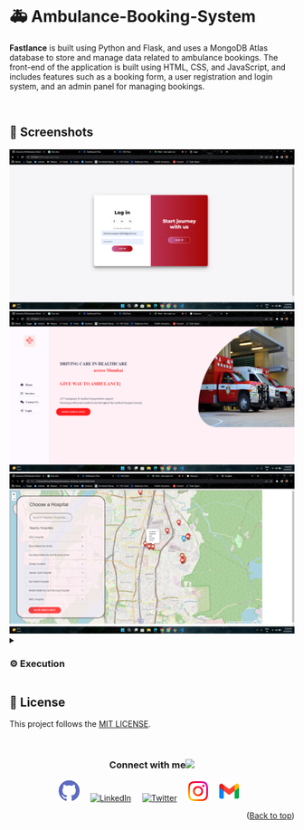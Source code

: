# 🚑 Ambulance-Booking-System

**Fastlance** is built using Python and Flask, and uses a MongoDB Atlas database to store and manage data related to ambulance bookings. The front-end of the application is built using HTML, CSS, and JavaScript, and includes features such as a booking form, a user registration and login system, and an admin panel for managing bookings.
 
<br>

## 👀 Screenshots

<img src = './assets/1.png'>
<img src = './assets/2.png'>
<img src = './assets/3.png'>

<br>

<details>
<summary><h3>⚙️ Execution</h3></summary>

1. Clone our repo

    ```bash
    git clone https://github.com/himanshu-03/Ambulance-Booking-System
    ```

2. Set up a virtual environment

    ```bash
    python -m venv env
    ```

3. Activate the virtual environment

    ```bash
    env\Scripts\activate
    ```

4. Install the dependencies

    ```bash
    pip install -r requirements.txt
    ```

5. Run the FastAPI framework by typing:
    ```bash
    uvicorn main:app --reload
    ```

6. Without closing the Terminal, open a live server for `index.html` and use our application
</details>

## 🪪 License
This project follows the [MIT LICENSE](https://choosealicense.com/licenses/mit/).

<br />

<div align="center">
<h3> Connect with me<a href="https://gifyu.com/image/Zy2f"><img src="https://github.com/milaan9/milaan9/blob/main/Handshake.gif" width="50px"></a>
</h3> 
<p align="center">
    <a href="https://www.github.com/himanshu-03" target="_blank" rel="noreferrer"><img alt="Github" width="37px" src="https://github.com/himanshu-03/himanshu-03/raw/main/assets/socials/github.png"></a> &nbsp&nbsp&nbsp
    <a href="https://www.linkedin.com/in/agarwal-himanshu" target="_blank"><img alt="LinkedIn" width="35px" src="https://cdn.iconscout.com/icon/free/png-512/free-linkedin-189-721962.png?f=webp&w=256"></a> &nbsp&nbsp&nbsp
    <a href="https://twitter.com/hiimanshu_03" target="_blank"><img alt="Twitter" width="35px" src="https://freelogopng.com/images/all_img/1690643777twitter-x%20logo-png-white.png"></a> &nbsp&nbsp&nbsp
    <a href="https://www.instagram.com/_._hiimanshu_._" target="_blank"><img alt="Instagram" width="35px" src="https://github.com/himanshu-03/himanshu-03/raw/main/assets/socials/instagram.png"></a> &nbsp&nbsp&nbsp
    <a href="mailto:himanshuaaagarwal2002@gmail.com" target="_blank"><img alt="Gmail" width="35px" src="https://github.com/himanshu-03/himanshu-03/raw/main/assets/socials/gmail.png"></a>&nbsp&nbsp&nbsp
<p align="right">(<a href="#top">Back to top</a>)</p>
</p> 
